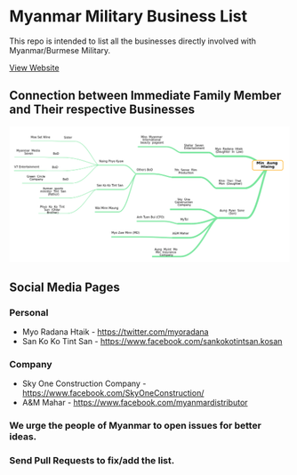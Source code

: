 # Myanmar Military Business List

This repo is intended to list all the businesses directly involved with Myanmar/Burmese Military.

[View Website](https://freedomformyanmar.github.io/military-biz-list/)

## Connection between Immediate Family Member and Their respective Businesses

![Connection Map](connection-map-min-aung-hlaing.png)

## Social Media Pages

### Personal

- Myo Radana Htaik - https://twitter.com/myoradana
- San Ko Ko Tint San - https://www.facebook.com/sankokotintsan.kosan

### Company

- Sky One Construction Company - https://www.facebook.com/SkyOneConstruction/
- A&M Mahar - https://www.facebook.com/myanmardistributor

### We urge the people of Myanmar to open issues for better ideas.
### Send Pull Requests to fix/add the list.

